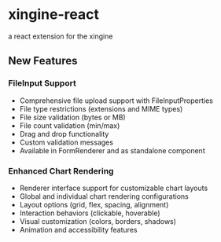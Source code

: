 # xingine-react
a react extension for the xingine 

## New Features

### FileInput Support
- Comprehensive file upload support with FileInputProperties
- File type restrictions (extensions and MIME types)
- File size validation (bytes or MB)
- File count validation (min/max)
- Drag and drop functionality
- Custom validation messages
- Available in FormRenderer and as standalone component

### Enhanced Chart Rendering
- Renderer interface support for customizable chart layouts
- Global and individual chart rendering configurations
- Layout options (grid, flex, spacing, alignment)
- Interaction behaviors (clickable, hoverable)
- Visual customization (colors, borders, shadows)
- Animation and accessibility features 
